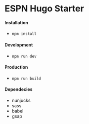 # ESPN Hugo Starter

#### Installation
- `npm install`

#### Development
- `npm run dev`

#### Production
- `npm run build`

#### Dependecies
- nunjucks
- sass
- babel
- gsap
